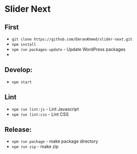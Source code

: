 # Slider Next

## First

- `git clone https://github.com/EmranAhmed/slider-next.git`
- `npm install`
- `npm run packages-update` - Update WordPress packages
- 
## Develop:

- `npm start`

## Lint

- `npm run lint:js` - Lint Javascript
- `npm run lint:css` - Lint CSS

## Release:

- `npm run package` - make package directory
- `npm run zip` - make zip
